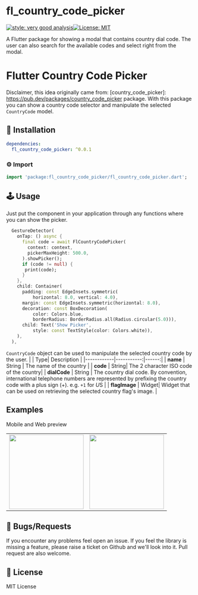 
# fl_country_code_picker

[![style: very good analysis][very_good_analysis_badge]][very_good_analysis_link][![License: MIT][license_badge]][license_link]

A Flutter package for showing a modal that contains country dial code. The user can also search for the available codes and select right from the modal.

[license_badge]: https://img.shields.io/badge/license-MIT-blue.svg
[license_link]: https://opensource.org/licenses/MIT
[very_good_analysis_badge]: https://img.shields.io/badge/style-very_good_analysis-B22C89.svg
[very_good_analysis_link]: https://pub.dev/packages/very_good_analysis
# Flutter Country Code Picker

Disclaimer, this idea originally came from: [country_code_picker]: https://pub.dev/packages/country_code_picker package.
With this package you can show a country code selector and manipulate the selected `CountryCode` model.

## 🔨 Installation
```yaml
dependencies:
  fl_country_code_picker: ^0.0.1
```

### ⚙ Import

```dart
import 'package:fl_country_code_picker/fl_country_code_picker.dart';
```

## 🕹️ Usage

Just put the component in your application through any functions where you can show the picker.

```dart
  GestureDetector(
    onTap: () async {
      final code = await FlCountryCodePicker(
        context: context,
        pickerMaxHeight: 500.0,
      ).showPicker();
      if (code != null) {
       print(code);
      }
    },
    child: Container(
      padding: const EdgeInsets.symmetric(
          horizontal: 8.0, vertical: 4.0),
      margin: const EdgeInsets.symmetric(horizontal: 8.0),
      decoration: const BoxDecoration(
          color: Colors.blue,
          borderRadius: BorderRadius.all(Radius.circular(5.0))),
      child: Text('Show Picker',
          style: const TextStyle(color: Colors.white)),
    ),
  ),
```
 `CountryCode` object can be used to manipulate the selected country code by the user.
| | Type| Description |
|------------|-----------:|------:|
| **name** | String | The name of the country |
| **code** | String| The 2 character ISO code of the country|
| **dialCode** | String | The country dial code. By convention, international telephone numbers are represented by prefixing the country code with a plus sign (+). e.g. `+1` for *U*S |
| **flagImage** | Widget| Widget that can be used on retrieving the selected country flag's image. |


## Examples
Mobile and Web preview
<div style="text-align: center">
    <table>
        <tr>
            <td style="text-align: center">
            <img src="https://github.com/fernan542/fl_country_code_picker/blob/master/screenshots/fl_gif_1.gif?raw=true" width="200"/>
            </td>            
            <td style="text-align: center">
            <img src="https://github.com/fernan542/fl_country_code_picker/blob/master/screenshots/fl_gif_2.gif?raw=true" width="200"/>
            </td>
        </tr>
    </table>
</div>

## 🐞 Bugs/Requests

If you encounter any problems feel open an issue. If you feel the library is missing a feature, please raise a ticket on Github and we'll look into it. Pull request are also welcome.

## 📃 License

MIT License